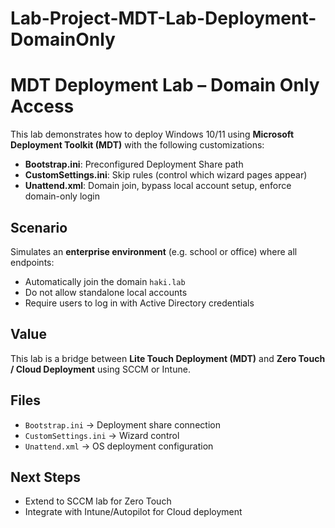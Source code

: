 # Lab-Project-MDT-Lab-Deployment-DomainOnly
# MDT Deployment Lab – Domain Only Access

This lab demonstrates how to deploy Windows 10/11 using **Microsoft Deployment Toolkit (MDT)** with the following customizations:

- **Bootstrap.ini**: Preconfigured Deployment Share path
- **CustomSettings.ini**: Skip rules (control which wizard pages appear)
- **Unattend.xml**: Domain join, bypass local account setup, enforce domain-only login

## Scenario
Simulates an **enterprise environment** (e.g. school or office) where all endpoints:
- Automatically join the domain `haki.lab`
- Do not allow standalone local accounts
- Require users to log in with Active Directory credentials

## Value
This lab is a bridge between **Lite Touch Deployment (MDT)** and **Zero Touch / Cloud Deployment** using SCCM or Intune.

## Files
- `Bootstrap.ini` → Deployment share connection
- `CustomSettings.ini` → Wizard control
- `Unattend.xml` → OS deployment configuration

## Next Steps
- Extend to SCCM lab for Zero Touch
- Integrate with Intune/Autopilot for Cloud deployment
